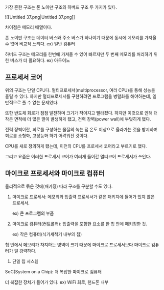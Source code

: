   

가장 흔한 구조는 폰 노이만 구조와 하버드 구조 두 가지가 있다.

  

![[Untitled 37.png|Untitled 37.png]]

  

차이점은 메모리 배열이다.

폰 노이만 구조는 데이터 버스와 주소 버스가 하나이기 때문에 동시에 메모리를 가져올 수 없어 비교적 느리다. ex) 일반 컴퓨터

하버드 구조는 메모리를 한번에 가져올 수 있어 빠르지만 두 번째 메모리를 처리하기 위한 버스가 더 필요하다. ex) 아두이노

  

## 프로세서 코어

위의 구조는 단일 CPU다. 멀티프로세서(multiprocessor, 여러 CPU)를 통해 성능을 올릴 수 있다. 하지만 멀티프로세서를 구현하려면 프로그램을 병렬화를 해야하는데, 일반적으로 풀 수 없는 문제였다.

또한 반도체 회로가 점점 발전하며 크기가 작아지고 빨라졌다. 하지만 이것으로 인해 더 작은 면적에 더 많은 열이 발생하게 됐고, 전력 장벽(power wall)에 부딪히게 됐다.

전력 장벽이란, 회로를 구성하는 물질의 녹는 점 온도 이상으로 올라가는 것을 방지하며 회로를 소형화, 고성능화 하기 어려워진 것이다.

CPU를 새로 정의하게 됐는데, 이전의 CPU를 프로세서 코어라고 부르기로 했다.

그리고 요즘은 이러한 프로세서 코어가 여러개 들어간 멀티코어 프로세서가 쓰인다.

  

## 마이크로 프로세서와 마이크로 컴퓨터

물리적으로 묶은 것에(패키징) 따라 구조를 구분할 수도 있다.

1. 마이크로 프로세서: 메모리와 입출력 프로세서가 같은 패키지에 들어가 있지 않은 프로세서.
    
    ex) 큰 프로그램의 부품
    
2. 마이크로 컴퓨터(컨트롤러): 입출력을 포함한 요소를 한 칩 안에 패키징한 것.
    
    ex) 작은 컴퓨터(식기세척기 내부의 칩)
    

칩 안에서 메모리가 차지하는 영역이 크기 때문에 마이크로 프로세서보다 마이크로 컴퓨터가 덜 강력하다.

  

1. 단일 칩 시스템

SoC(System on a Chip): 더 복잡한 마이크로 컴퓨터

더 복잡한 장치가 들어가 있다. ex) WiFi 회로, 핸드폰 내부